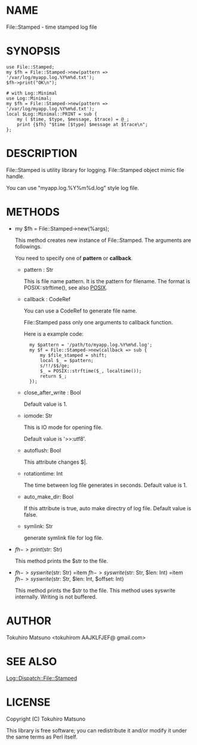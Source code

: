 # NAME

File::Stamped - time stamped log file

# SYNOPSIS

    use File::Stamped;
    my $fh = File::Stamped->new(pattern => '/var/log/myapp.log.%Y%m%d.txt');
    $fh->print("OK\n");

    # with Log::Minimal
    use Log::Minimal;
    my $fh = File::Stamped->new(pattern => '/var/log/myapp.log.%Y%m%d.txt');
    local $Log::Minimal::PRINT = sub {
        my ( $time, $type, $message, $trace) = @_;
        print {$fh} "$time [$type] $message at $trace\n";
    };

# DESCRIPTION

File::Stamped is utility library for logging. File::Stamped object mimic file handle.

You can use "myapp.log.%Y%m%d.log" style log file.

# METHODS

- my $fh = File::Stamped->new(%args);

    This method creates new instance of File::Stamped. The arguments are followings.

    You need to specify one of __pattern__ or __callback__.

    - pattern : Str

        This is file name pattern. It is the pattern for filename. The format is POSIX::strftime(), see also [POSIX](https://metacpan.org/pod/POSIX).

    - callback : CodeRef

        You can use a CodeRef to generate file name.

        File::Stamped pass only one arguments to callback function.

        Here is a example code:

            my $pattern = '/path/to/myapp.log.%Y%m%d.log';
            my $f = File::Stamped->new(callback => sub {
                my $file_stamped = shift;
                local $_ = $pattern;
                s/!!/$$/ge;
                $_ = POSIX::strftime($_, localtime());
                return $_;
            });

    - close\_after\_write : Bool

        Default value is 1.

    - iomode: Str

        This is IO mode for opening file.

        Default value is '>>:utf8'.

    - autoflush: Bool

        This attribute changes $|.

    - rotationtime: Int

        The time between log file generates in seconds. Default value is 1.

    - auto\_make\_dir: Bool

        If this attribute is true, auto make directry of log file. Default value is false.

    - symlink: Str

        generate symlink file for log file.

- $fh->print($str: Str)

    This method prints the $str to the file.

- $fh->syswrite($str: Str)
=item $fh->syswrite($str: Str, $len: Int)
=item $fh->syswrite($str: Str, $len: Int, $offset: Int)

    This method prints the $str to the file.
    This method uses syswrite internally. Writing is not buffered.

# AUTHOR

Tokuhiro Matsuno <tokuhirom AAJKLFJEF@ gmail.com>

# SEE ALSO

[Log::Dispatch::File::Stamped](https://metacpan.org/pod/Log::Dispatch::File::Stamped)

# LICENSE

Copyright (C) Tokuhiro Matsuno

This library is free software; you can redistribute it and/or modify
it under the same terms as Perl itself.
